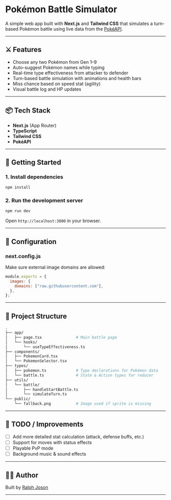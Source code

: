 # Pokémon Battle Simulator

A simple web app built with **Next.js** and **Tailwind CSS** that simulates a turn-based Pokémon battle using live data from the [PokéAPI](https://pokeapi.co/).

---

## ⚔️ Features

- Choose any two Pokémon from Gen 1–9
- Auto-suggest Pokémon names while typing
- Real-time type effectiveness from attacker to defender
- Turn-based battle simulation with animations and health bars
- Miss chance based on speed stat (agility)
- Visual battle log and HP updates

---

## 📦 Tech Stack

- **Next.js** (App Router)
- **TypeScript**
- **Tailwind CSS**
- **PokéAPI**

---

## 🚀 Getting Started

### 1. Install dependencies

```bash
npm install
```

### 2. Run the development server

```bash
npm run dev
```

Open `http://localhost:3000` in your browser.

---

## 🔧 Configuration

### next.config.js

Make sure external image domains are allowed:

```js
module.exports = {
  images: {
    domains: ["raw.githubusercontent.com"],
  },
};
```

---

## 📁 Project Structure

```bash
.
├── app/
│   ├── page.tsx               # Main battle page
│   └── hooks/
│       └── useTypeEffectiveness.ts
├── components/
│   ├── PokemonCard.tsx
│   └── PokemonSelector.tsx
├── types/
│   ├── pokemon.ts             # Type declarations for Pokémon data
│   └── battle.ts              # State & Action types for reducer
├── utils/
│   └── battle/
│       ├── handleStartBattle.ts
│       └── simulateTurn.ts
└── public/
    └── fallback.png           # Image used if sprite is missing
```

---

## 🐛 TODO / Improvements

- [ ] Add more detailed stat calculation (attack, defense buffs, etc.)
- [ ] Support for moves with status effects
- [ ] Playable PvP mode
- [ ] Background music & sound effects

---

## 🧙‍♂️ Author

Built by [Ralph Joson](https://github.com/ralphjoson)

---
